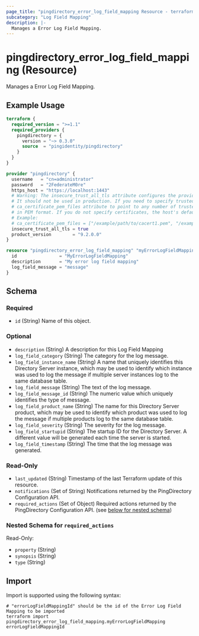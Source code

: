 ```yaml
---
page_title: "pingdirectory_error_log_field_mapping Resource - terraform-provider-pingdirectory"
subcategory: "Log Field Mapping"
description: |-
  Manages a Error Log Field Mapping.
---
```


# pingdirectory_error_log_field_mapping (Resource)

Manages a Error Log Field Mapping.

## Example Usage

```terraform
terraform {
  required_version = ">=1.1"
  required_providers {
    pingdirectory = {
      version = "~> 0.3.0"
      source  = "pingidentity/pingdirectory"
    }
  }
}

provider "pingdirectory" {
  username   = "cn=administrator"
  password   = "2FederateM0re"
  https_host = "https://localhost:1443"
  # Warning: The insecure_trust_all_tls attribute configures the provider to trust any certificate presented by the PingDirectory server.
  # It should not be used in production. If you need to specify trusted CA certificates, use the
  # ca_certificate_pem_files attribute to point to any number of trusted CA certificate files
  # in PEM format. If you do not specify certificates, the host's default root CA set will be used.
  # Example:
  # ca_certificate_pem_files = ["/example/path/to/cacert1.pem", "/example/path/to/cacert2.pem"]
  insecure_trust_all_tls = true
  product_version        = "9.2.0.0"
}

resource "pingdirectory_error_log_field_mapping" "myErrorLogFieldMapping" {
  id                = "MyErrorLogFieldMapping"
  description       = "My error log field mapping"
  log_field_message = "message"
}
```

<!-- schema generated by tfplugindocs -->
## Schema

### Required

- `id` (String) Name of this object.

### Optional

- `description` (String) A description for this Log Field Mapping
- `log_field_category` (String) The category for the log message.
- `log_field_instance_name` (String) A name that uniquely identifies this Directory Server instance, which may be used to identify which instance was used to log the message if multiple server instances log to the same database table.
- `log_field_message` (String) The text of the log message.
- `log_field_message_id` (String) The numeric value which uniquely identifies the type of message.
- `log_field_product_name` (String) The name for this Directory Server product, which may be used to identify which product was used to log the message if multiple products log to the same database table.
- `log_field_severity` (String) The severity for the log message.
- `log_field_startupid` (String) The startup ID for the Directory Server. A different value will be generated each time the server is started.
- `log_field_timestamp` (String) The time that the log message was generated.

### Read-Only

- `last_updated` (String) Timestamp of the last Terraform update of this resource.
- `notifications` (Set of String) Notifications returned by the PingDirectory Configuration API.
- `required_actions` (Set of Object) Required actions returned by the PingDirectory Configuration API. (see [below for nested schema](#nestedatt--required_actions))

<a id="nestedatt--required_actions"></a>
### Nested Schema for `required_actions`

Read-Only:

- `property` (String)
- `synopsis` (String)
- `type` (String)

## Import

Import is supported using the following syntax:

```shell
# "errorLogFieldMappingId" should be the id of the Error Log Field Mapping to be imported
terraform import pingdirectory_error_log_field_mapping.myErrorLogFieldMapping errorLogFieldMappingId
```

